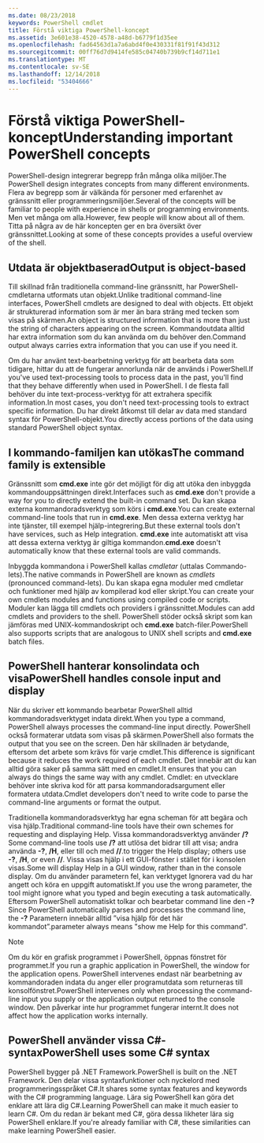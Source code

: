 ```yaml
---
ms.date: 08/23/2018
keywords: PowerShell cmdlet
title: Förstå viktiga PowerShell-koncept
ms.assetid: 3e601e38-4520-4578-a48d-b6779f1d35ee
ms.openlocfilehash: fad64563d1a7a6abd4f0e430331f81f91f43d312
ms.sourcegitcommit: 00ff76d7d9414fe585c04740b739b9cf14d711e1
ms.translationtype: MT
ms.contentlocale: sv-SE
ms.lasthandoff: 12/14/2018
ms.locfileid: "53404666"
---
```

# <a name="understanding-important-powershell-concepts"></a><span data-ttu-id="83b0a-103">Förstå viktiga PowerShell-koncept</span><span class="sxs-lookup"><span data-stu-id="83b0a-103">Understanding important PowerShell concepts</span></span>

<span data-ttu-id="83b0a-104">PowerShell-design integrerar begrepp från många olika miljöer.</span><span class="sxs-lookup"><span data-stu-id="83b0a-104">The PowerShell design integrates concepts from many different environments.</span></span> <span data-ttu-id="83b0a-105">Flera av begrepp som är välkända för personer med erfarenhet av gränssnitt eller programmeringsmiljöer.</span><span class="sxs-lookup"><span data-stu-id="83b0a-105">Several of the concepts will be familiar to people with experience in shells or programming environments.</span></span> <span data-ttu-id="83b0a-106">Men vet många om alla.</span><span class="sxs-lookup"><span data-stu-id="83b0a-106">However, few people will know about all of them.</span></span> <span data-ttu-id="83b0a-107">Titta på några av de här koncepten ger en bra översikt över gränssnittet.</span><span class="sxs-lookup"><span data-stu-id="83b0a-107">Looking at some of these concepts provides a useful overview of the shell.</span></span>

## <a name="output-is-object-based"></a><span data-ttu-id="83b0a-108">Utdata är objektbaserad</span><span class="sxs-lookup"><span data-stu-id="83b0a-108">Output is object-based</span></span>

<span data-ttu-id="83b0a-109">Till skillnad från traditionella command-line gränssnitt, har PowerShell-cmdletarna utformats utan objekt.</span><span class="sxs-lookup"><span data-stu-id="83b0a-109">Unlike traditional command-line interfaces, PowerShell cmdlets are designed to deal with objects.</span></span>
<span data-ttu-id="83b0a-110">Ett objekt är strukturerad information som är mer än bara sträng med tecken som visas på skärmen.</span><span class="sxs-lookup"><span data-stu-id="83b0a-110">An object is structured information that is more than just the string of characters appearing on the screen.</span></span> <span data-ttu-id="83b0a-111">Kommandoutdata alltid har extra information som du kan använda om du behöver den.</span><span class="sxs-lookup"><span data-stu-id="83b0a-111">Command output always carries extra information that you can use if you need it.</span></span>

<span data-ttu-id="83b0a-112">Om du har använt text-bearbetning verktyg för att bearbeta data som tidigare, hittar du att de fungerar annorlunda när de används i PowerShell.</span><span class="sxs-lookup"><span data-stu-id="83b0a-112">If you've used text-processing tools to process data in the past, you'll find that they behave differently when used in PowerShell.</span></span> <span data-ttu-id="83b0a-113">I de flesta fall behöver du inte text-process-verktyg för att extrahera specifik information.</span><span class="sxs-lookup"><span data-stu-id="83b0a-113">In most cases, you don't need text-processing tools to extract specific information.</span></span> <span data-ttu-id="83b0a-114">Du har direkt åtkomst till delar av data med standard syntax för PowerShell-objekt.</span><span class="sxs-lookup"><span data-stu-id="83b0a-114">You directly access portions of the data using standard PowerShell object syntax.</span></span>

## <a name="the-command-family-is-extensible"></a><span data-ttu-id="83b0a-115">I kommando-familjen kan utökas</span><span class="sxs-lookup"><span data-stu-id="83b0a-115">The command family is extensible</span></span>

<span data-ttu-id="83b0a-116">Gränssnitt som **cmd.exe** inte gör det möjligt för dig att utöka den inbyggda kommandouppsättningen direkt.</span><span class="sxs-lookup"><span data-stu-id="83b0a-116">Interfaces such as **cmd.exe** don't provide a way for you to directly extend the built-in command set.</span></span> <span data-ttu-id="83b0a-117">Du kan skapa externa kommandoradsverktyg som körs i **cmd.exe**.</span><span class="sxs-lookup"><span data-stu-id="83b0a-117">You can create external command-line tools that run in **cmd.exe**.</span></span> <span data-ttu-id="83b0a-118">Men dessa externa verktyg har inte tjänster, till exempel hjälp-integrering.</span><span class="sxs-lookup"><span data-stu-id="83b0a-118">But these external tools don't have services, such as Help integration.</span></span> <span data-ttu-id="83b0a-119">**cmd.exe** inte automatiskt att visa att dessa externa verktyg är giltiga kommandon.</span><span class="sxs-lookup"><span data-stu-id="83b0a-119">**cmd.exe** doesn't automatically know that these external tools are valid commands.</span></span>

<span data-ttu-id="83b0a-120">Inbyggda kommandona i PowerShell kallas *cmdletar* (uttalas Commando-lets).</span><span class="sxs-lookup"><span data-stu-id="83b0a-120">The native commands in PowerShell are known as *cmdlets* (pronounced command-lets).</span></span> <span data-ttu-id="83b0a-121">Du kan skapa egna moduler med cmdletar och funktioner med hjälp av kompilerad kod eller skript.</span><span class="sxs-lookup"><span data-stu-id="83b0a-121">You can create your own cmdlets modules and functions using compiled code or scripts.</span></span> <span data-ttu-id="83b0a-122">Moduler kan lägga till cmdlets och providers i gränssnittet.</span><span class="sxs-lookup"><span data-stu-id="83b0a-122">Modules can add cmdlets and providers to the shell.</span></span> <span data-ttu-id="83b0a-123">PowerShell stöder också skript som kan jämföras med UNIX-kommandoskript och **cmd.exe** batch-filer.</span><span class="sxs-lookup"><span data-stu-id="83b0a-123">PowerShell also supports scripts that are analogous to UNIX shell scripts and **cmd.exe** batch files.</span></span>

## <a name="powershell-handles-console-input-and-display"></a><span data-ttu-id="83b0a-124">PowerShell hanterar konsolindata och visa</span><span class="sxs-lookup"><span data-stu-id="83b0a-124">PowerShell handles console input and display</span></span>

<span data-ttu-id="83b0a-125">När du skriver ett kommando bearbetar PowerShell alltid kommandoradsverktyget indata direkt.</span><span class="sxs-lookup"><span data-stu-id="83b0a-125">When you type a command, PowerShell always processes the command-line input directly.</span></span> <span data-ttu-id="83b0a-126">PowerShell också formaterar utdata som visas på skärmen.</span><span class="sxs-lookup"><span data-stu-id="83b0a-126">PowerShell also formats the output that you see on the screen.</span></span> <span data-ttu-id="83b0a-127">Den här skillnaden är betydande, eftersom det arbete som krävs för varje cmdlet.</span><span class="sxs-lookup"><span data-stu-id="83b0a-127">This difference is significant because it reduces the work required of each cmdlet.</span></span> <span data-ttu-id="83b0a-128">Det innebär att du kan alltid göra saker på samma sätt med en cmdlet.</span><span class="sxs-lookup"><span data-stu-id="83b0a-128">It ensures that you can always do things the same way with any cmdlet.</span></span> <span data-ttu-id="83b0a-129">Cmdlet: en utvecklare behöver inte skriva kod för att parsa kommandoradsargument eller formatera utdata.</span><span class="sxs-lookup"><span data-stu-id="83b0a-129">Cmdlet developers don't need to write code to parse the command-line arguments or format the output.</span></span>

<span data-ttu-id="83b0a-130">Traditionella kommandoradsverktyg har egna scheman för att begära och visa hjälp.</span><span class="sxs-lookup"><span data-stu-id="83b0a-130">Traditional command-line tools have their own schemes for requesting and displaying Help.</span></span> <span data-ttu-id="83b0a-131">Vissa kommandoradsverktyg använder **/?**</span><span class="sxs-lookup"><span data-stu-id="83b0a-131">Some command-line tools use **/?**</span></span> <span data-ttu-id="83b0a-132">att utlösa det bidrar till att visa; andra använda **-?**, **/H**, eller till och med **//**.</span><span class="sxs-lookup"><span data-stu-id="83b0a-132">to trigger the Help display; others use **-?**, **/H**, or even **//**.</span></span> <span data-ttu-id="83b0a-133">Vissa visas hjälp i ett GUI-fönster i stället för i konsolen visas.</span><span class="sxs-lookup"><span data-stu-id="83b0a-133">Some will display Help in a GUI window, rather than in the console display.</span></span> <span data-ttu-id="83b0a-134">Om du använder parametern fel, kan verktyget Ignorera vad du har angett och köra en uppgift automatiskt.</span><span class="sxs-lookup"><span data-stu-id="83b0a-134">If you use the wrong parameter, the tool might ignore what you typed and begin executing a task automatically.</span></span>
<span data-ttu-id="83b0a-135">Eftersom PowerShell automatiskt tolkar och bearbetar command line den **-?**</span><span class="sxs-lookup"><span data-stu-id="83b0a-135">Since PowerShell automatically parses and processes the command line, the **-?**</span></span> <span data-ttu-id="83b0a-136">Parametern innebär alltid ”visa hjälp för det här kommandot”.</span><span class="sxs-lookup"><span data-stu-id="83b0a-136">parameter always means "show me Help for this command".</span></span>

> [!NOTE]
> <span data-ttu-id="83b0a-137">Om du kör en grafisk programmet i PowerShell, öppnas fönstret för programmet.</span><span class="sxs-lookup"><span data-stu-id="83b0a-137">If you run a graphic application in PowerShell, the window for the application opens.</span></span>
> <span data-ttu-id="83b0a-138">PowerShell intervenes endast när bearbetning av kommandoraden indata du anger eller programutdata som returneras till konsolfönstret.</span><span class="sxs-lookup"><span data-stu-id="83b0a-138">PowerShell intervenes only when processing the command-line input you supply or the application output returned to the console window.</span></span> <span data-ttu-id="83b0a-139">Den påverkar inte hur programmet fungerar internt.</span><span class="sxs-lookup"><span data-stu-id="83b0a-139">It does not affect how the application works internally.</span></span>

## <a name="powershell-uses-some-c-syntax"></a><span data-ttu-id="83b0a-140">PowerShell använder vissa C#-syntax</span><span class="sxs-lookup"><span data-stu-id="83b0a-140">PowerShell uses some C# syntax</span></span>

<span data-ttu-id="83b0a-141">PowerShell bygger på .NET Framework.</span><span class="sxs-lookup"><span data-stu-id="83b0a-141">PowerShell is built on the .NET Framework.</span></span> <span data-ttu-id="83b0a-142">Den delar vissa syntaxfunktioner och nyckelord med programmeringsspråket C#.</span><span class="sxs-lookup"><span data-stu-id="83b0a-142">It shares some syntax features and keywords with the C# programming language.</span></span> <span data-ttu-id="83b0a-143">Lära sig PowerShell kan göra det enklare att lära dig C#.</span><span class="sxs-lookup"><span data-stu-id="83b0a-143">Learning PowerShell can make it much easier to learn C#.</span></span> <span data-ttu-id="83b0a-144">Om du redan är bekant med C#, göra dessa likheter lära sig PowerShell enklare.</span><span class="sxs-lookup"><span data-stu-id="83b0a-144">If you're already familiar with C#, these similarities can make learning PowerShell easier.</span></span>
